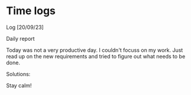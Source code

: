 # Time logs

Log [20/09/23]

Daily report

Today was not a very productive day. I couldn't focuss on my work. Just read up on the new requirements and tried to figure out what needs to be done.


Solutions:

Stay calm!

